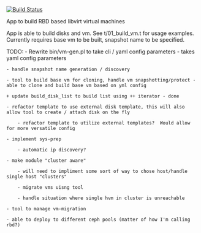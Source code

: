 [![Build Status](https://secure.travis-ci.org/three18ti/Build-VM.png?branch=cluster)](https://travis-ci.org/three18ti/Build-VM)

App to build RBD based libvirt virtual machines

App is able to build disks and vm.  See t/01_build_vm.t for usage examples.
Currently requires base vm to be built, snapshot name to be specified.

TODO:
    - Rewrite bin/vm-gen.pl to take cli / yaml config parameters - takes yaml config parameters

    - handle snapshot name generation / discovery

    - tool to build base vm for cloning, handle vm snapshotting/protect - able to clone and build base vm based on yml config

    + update build_disk_list to build list using ++ iterator - done

    - refactor template to use external disk template, this will also allow tool to create / attach disk on the fly

        - refactor template to utilize external templates?  Would allow for more versatile config

    - implement sys-prep

        - automatic ip discovery?

    - make module "cluster aware"

        - will need to impliment some sort of way to chose host/handle single host "clusters"

        - migrate vms uisng tool

        - handle situation where single hvm in cluster is unreachable

    - tool to manage vm-migration 

    - able to deploy to different ceph pools (matter of how I'm calling rbd?)
